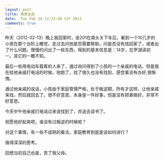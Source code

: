 ```yaml
---
layout: post
title: 离家出走
date:  Tue Feb 14 13:23:58 CST 2012
comments: true
---
```



昨天（2012-02-13）晚上我回家时，坐201在南头关下车后，看到一个10几岁的小孩在那个台阶上睡觉，走过去问他是否需要帮助，问是否没有钱回家了，或者出了什么问题。慢慢的问出了一些东西，得到的基本信息是：14岁，在罗湖读初一。其它的一概不知。

最后一些用电动车载客的人来了，通过询问得到了小孩的一个亲戚的电话，但是我在给他亲戚打电话的时候，他跑了，找了很久也没有找到，感觉事没有办好,很惭愧。

<!-- more -->

通过他亲戚的说话，小孩由于家庭管理严格，处于叛逆期，所有才这样。让他亲戚来找，然后就回去了。很不好意思，本身是一件好事，但是没有把事做好，非常不好意思。

今天中午他亲戚打电话过来说找到了，并送去读书了。

祝愿他好起来吧，谁没有过叛逆的时候呢？

对这个事情，有一些不成熟的看法，家庭教育到底是该如何进行？

值得深深的思考。

回想当初自己也是，苦了我父母。
